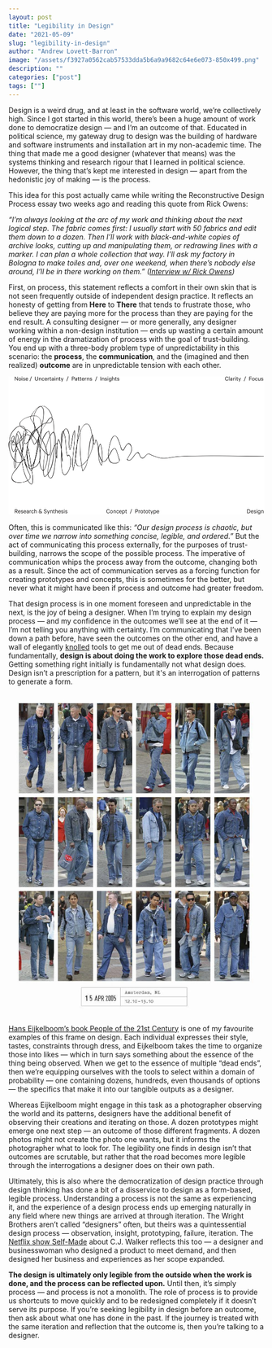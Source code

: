 ```yaml
---
layout: post
title: "Legibility in Design"
date: "2021-05-09"
slug: "legibility-in-design"
author: "Andrew Lovett-Barron"
image: "/assets/f3927a0562cab57533dda5b6a9a9682c64e6e073-850x499.png"
description: ""
categories: ["post"]
tags: [""]
---
```


Design is a weird drug, and at least in the software world, we’re collectively high. Since I got started in this world, there’s been a huge amount of work done to democratize design — and I’m an outcome of that. Educated in political science, my gateway drug to design was the building of hardware and software instruments and installation art in my non-academic time. The thing that made me a good designer (whatever that means) was the systems thinking and research rigour that I learned in political science. However, the thing that’s kept me interested in design — apart from the hedonistic joy of making — is the process.

This idea for this post actually came while writing the Reconstructive Design Process essay two weeks ago and reading this quote from Rick Owens:

_“I’m always looking at the arc of my work and thinking about the next logical step. The fabric comes first: I usually start with 50 fabrics and edit them down to a dozen. Then I’ll work with black-and-white copies of archive looks, cutting up and manipulating them, or redrawing lines with a marker. I can plan a whole collection that way. I’ll ask my factory in Bologna to make toiles and, over one weekend, when there’s nobody else around, I’ll be in there working on them.” ([Interview w/ Rick Owens](https://www.matchesfashion.com/intl/mens/the-style-report/2017/01/the-paris-fashion-week-issue/my-desk-rick-owens-designer-interview))_

First, on process, this statement reflects a comfort in their own skin that is not seen frequently outside of independent design practice. It reflects an honesty of getting from **Here** to **There** that tends to frustrate those, who believe they are paying more for the process than they are paying for the end result. A consulting designer — or more generally, any designer working within a non-design institution — ends up wasting a certain amount of energy in the dramatization of process with the goal of trust-building. You end up with a three-body problem type of unpredictability in this scenario: the **process**, the **communication**, and the (imagined and then realized) **outcome** are in unpredictable tension with each other.

![](/assets/575f5db03bc9c32ac7cff457b31a03533b71652b-1002x539.png)

Often, this is communicated like this: _“Our design process is chaotic, but over time we narrow into something concise, legible, and ordered.”_ But the act of communicating this process externally, for the purposes of trust-building, narrows the scope of the possible process. The imperative of communication whips the process away from the outcome, changing both as a result. Since the act of communication serves as a forcing function for creating prototypes and concepts, this is sometimes for the better, but never what it might have been if process and outcome had greater freedom.

That design process is in one moment foreseen and unpredictable in the next, is the joy of being a designer. When I’m trying to explain my design process — and my confidence in the outcomes we’ll see at the end of it — I’m not telling you anything with certainty. I’m communicating that I’ve been down a path before, have seen the outcomes on the other end, and have a wall of elegantly [knolled](https://en.wikipedia.org/wiki/Tom_Sachs#Knolling) tools to get me out of dead ends. Because fundamentally, **design is about doing the work to explore those dead ends.** Getting something right initially is fundamentally not what design does. Design isn’t a prescription for a pattern, but it's an interrogation of patterns to generate a form.

![](/assets/9550669d74424dda1f8bcc10ede4664dca55174c-920x1156.webp)

[Hans Eijkelboom’s book People of the 21st Century](https://www.theguardian.com/artanddesign/2014/oct/23/hans-eijkelboom-street-photography-tribes-people-twenty-first-century) is one of my favourite examples of this frame on design. Each individual expresses their style, tastes, constraints through dress, and Eijkelboom takes the time to organize those into likes — which in turn says something about the essence of the thing being observed. When we get to the essence of multiple “dead ends”, then we’re equipping ourselves with the tools to select within a domain of probability — one containing dozens, hundreds, even thousands of options — the specifics that make it into our tangible outputs as a designer.

Whereas Eijkelboom might engage in this task as a photographer observing the world and its patterns, designers have the additional benefit of observing their creations and iterating on those. A dozen prototypes might emerge one next step — an outcome of those different fragments. A dozen photos might not create the photo one wants, but it informs the photographer what to look for. The legibility one finds in design isn’t that outcomes are scrutable, but rather that the road becomes more legible through the interrogations a designer does on their own path.

Ultimately, this is also where the democratization of design practice through design thinking has done a bit of a disservice to design as a form-based, legible process. Understanding a process is not the same as experiencing it, and the experience of a design process ends up emerging naturally in any field where new things are arrived at through iteration. The Wright Brothers aren’t called “designers” often, but theirs was a quintessential design process — observation, insight, prototyping, failure, iteration. The [Netflix show Self-Made](https://www.netflix.com/title/80202462) about C.J. Walker reflects this too — a designer and businesswoman who designed a product to meet demand, and then designed her business and experiences as her scope expanded.

**The design is ultimately only legible from the outside when the work is done, and the process can be reflected upon.** Until then, it’s simply process — and process is not a monolith. The role of process is to provide us shortcuts to move quickly and to be redesigned completely if it doesn’t serve its purpose. If you’re seeking legibility in design before an outcome, then ask about what one has done in the past. If the journey is treated with the same iteration and reflection that the outcome is, then you’re talking to a designer.
